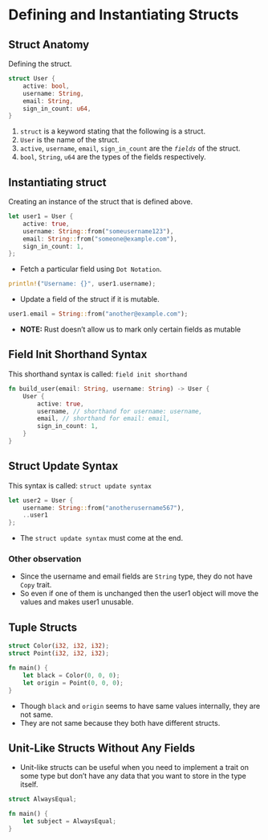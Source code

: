 # Defining and Instantiating Structs

## Struct Anatomy

Defining the struct.

```rust
struct User {
    active: bool,
    username: String,
    email: String,
    sign_in_count: u64,
}
```

1. `struct` is a keyword stating that the following is a struct.
2. `User` is the name of the struct.
3. `active`, `username`, `email`, `sign_in_count` are the *`fields`* of the struct.
4. `bool`, `String`, `u64` are the types of the fields respectively.

## Instantiating struct

Creating an instance of the struct that is defined above.
```rust
let user1 = User {
    active: true,
    username: String::from("someusername123"),
    email: String::from("someone@example.com"),
    sign_in_count: 1,
};
```

- Fetch a particular field using `Dot Notation`.
```rust
println!("Username: {}", user1.username);
```

- Update a field of the struct if it is mutable.
```rust
user1.email = String::from("another@example.com");
```

- **NOTE:** Rust doesn’t allow us to mark only certain fields as mutable

## Field Init Shorthand Syntax

This shorthand syntax is called: `field init shorthand`

```rust
fn build_user(email: String, username: String) -> User {
    User {
        active: true,
        username, // shorthand for username: username,
        email, // shorthand for email: email,
        sign_in_count: 1,
    }
}
```

## Struct Update Syntax

This syntax is called: `struct update syntax`

```rust
let user2 = User {
    username: String::from("anotherusername567"),
    ..user1
};
```

- The `struct update syntax` must come at the end.

### Other observation
- Since the username and email fields are `String` type, they do not have `Copy` trait.
- So even if one of them is unchanged then the user1 object will move the values and makes user1 unusable.

## Tuple Structs

```rust
struct Color(i32, i32, i32);
struct Point(i32, i32, i32);

fn main() {
    let black = Color(0, 0, 0);
    let origin = Point(0, 0, 0);
}
```

- Though `black` and `origin` seems to have same values internally, they are not same.
- They are not same because they both have different structs.

## Unit-Like Structs Without Any Fields

- Unit-like structs can be useful when you need to implement a trait on some type but don’t have any data that you want to store in the type itself.
```rust
struct AlwaysEqual;

fn main() {
    let subject = AlwaysEqual;
}
```
